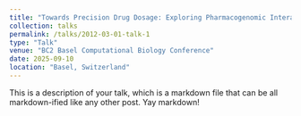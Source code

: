 ```yaml
---
title: "Towards Precision Drug Dosage: Exploring Pharmacogenomic Interactions in the All of Us Research Program"
collection: talks
permalink: /talks/2012-03-01-talk-1
type: "Talk"
venue: "BC2 Basel Computational Biology Conference"
date: 2025-09-10
location: "Basel, Switzerland"
---
```


This is a description of your talk, which is a markdown file that can be all markdown-ified like any other post. Yay markdown!

